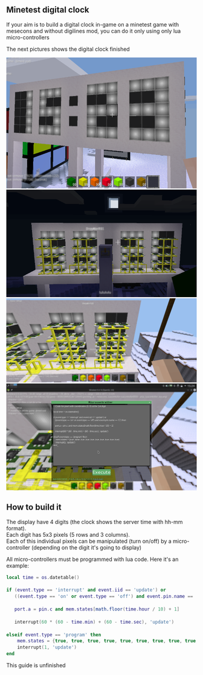 ## Minetest digital clock

If your aim is to build a digital clock in-game on a minetest game with mesecons and without digilines mod, you can do it only
using only lua micro-controllers


The next pictures shows the digital clock finished

![alt screenshot 1](images/screenshot2.png)
![alt screenshot 2](images/screenshot1.png)
![alt screenshot 3](images/screenshot3.png)
![alt screenshot 4](images/screenshot4.png)


## How to build it

The display have 4 digits (the clock shows the server time with hh-mm format). <br>
Each digit has 5x3 pixels (5 rows and 3 columns). <br>
Each of this individual pixels can be manipulated (turn on/off) by a micro-controller (depending on the digit it's going to display) <br>


All micro-controllers must be programmed with lua code. Here it's an example:

```lua
local time = os.datetable()

if (event.type == 'interrupt' and event.iid == 'update') or
   ((event.type == 'on' or event.type == 'off') and event.pin.name == 'C') then

   port.a = pin.c and mem.states[math.floor(time.hour / 10) + 1]
   
   interrupt(60 * (60 - time.min) + (60 - time.sec), 'update')

elseif event.type == 'program' then
    mem.states = {true, true, true, true, true, true, true, true, true, true}
    interrupt(1, 'update')
end
```

This guide is unfinished
